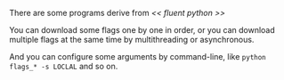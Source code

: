 There are some programs derive from *<< fluent python >>*

You can download some flags one by one in order, or you can download multiple flags at the same time by multithreading or asynchronous.

And you can configure some arguments by command-line, like `python flags_* -s LOCLAL` and so on.

